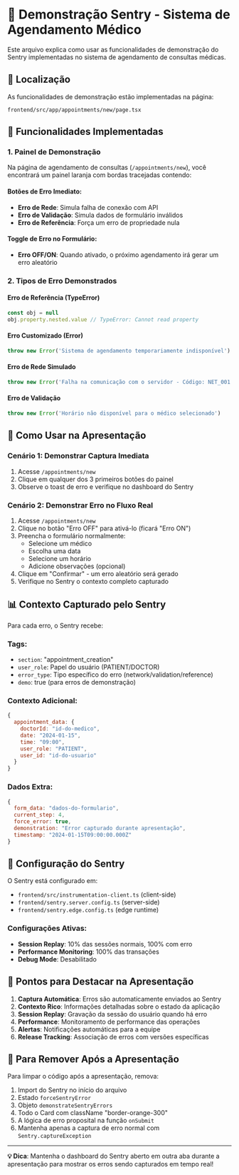 # 🚨 Demonstração Sentry - Sistema de Agendamento Médico

Este arquivo explica como usar as funcionalidades de demonstração do Sentry implementadas no sistema de agendamento de consultas médicas.

## 📍 Localização

As funcionalidades de demonstração estão implementadas na página:

```
frontend/src/app/appointments/new/page.tsx
```

## 🎯 Funcionalidades Implementadas

### 1. Painel de Demonstração

Na página de agendamento de consultas (`/appointments/new`), você encontrará um painel laranja com bordas tracejadas contendo:

#### Botões de Erro Imediato:

-   **Erro de Rede**: Simula falha de conexão com API
-   **Erro de Validação**: Simula dados de formulário inválidos
-   **Erro de Referência**: Força um erro de propriedade nula

#### Toggle de Erro no Formulário:

-   **Erro OFF/ON**: Quando ativado, o próximo agendamento irá gerar um erro aleatório

### 2. Tipos de Erro Demonstrados

#### Erro de Referência (TypeError)

```javascript
const obj = null
obj.property.nested.value // TypeError: Cannot read property
```

#### Erro Customizado (Error)

```javascript
throw new Error('Sistema de agendamento temporariamente indisponível')
```

#### Erro de Rede Simulado

```javascript
throw new Error('Falha na comunicação com o servidor - Código: NET_001')
```

#### Erro de Validação

```javascript
throw new Error('Horário não disponível para o médico selecionado')
```

## 🎪 Como Usar na Apresentação

### Cenário 1: Demonstrar Captura Imediata

1. Acesse `/appointments/new`
2. Clique em qualquer dos 3 primeiros botões do painel
3. Observe o toast de erro e verifique no dashboard do Sentry

### Cenário 2: Demonstrar Erro no Fluxo Real

1. Acesse `/appointments/new`
2. Clique no botão "Erro OFF" para ativá-lo (ficará "Erro ON")
3. Preencha o formulário normalmente:
    - Selecione um médico
    - Escolha uma data
    - Selecione um horário
    - Adicione observações (opcional)
4. Clique em "Confirmar" - um erro aleatório será gerado
5. Verifique no Sentry o contexto completo capturado

## 📊 Contexto Capturado pelo Sentry

Para cada erro, o Sentry recebe:

### Tags:

-   `section`: "appointment_creation"
-   `user_role`: Papel do usuário (PATIENT/DOCTOR)
-   `error_type`: Tipo específico do erro (network/validation/reference)
-   `demo`: true (para erros de demonstração)

### Contexto Adicional:

```javascript
{
  appointment_data: {
    doctorId: "id-do-medico",
    date: "2024-01-15",
    time: "09:00",
    user_role: "PATIENT",
    user_id: "id-do-usuario"
  }
}
```

### Dados Extra:

```javascript
{
  form_data: "dados-do-formulario",
  current_step: 4,
  force_error: true,
  demonstration: "Error capturado durante apresentação",
  timestamp: "2024-01-15T09:00:00.000Z"
}
```

## 🔧 Configuração do Sentry

O Sentry está configurado em:

-   `frontend/src/instrumentation-client.ts` (client-side)
-   `frontend/sentry.server.config.ts` (server-side)
-   `frontend/sentry.edge.config.ts` (edge runtime)

### Configurações Ativas:

-   **Session Replay**: 10% das sessões normais, 100% com erro
-   **Performance Monitoring**: 100% das transações
-   **Debug Mode**: Desabilitado

## 🎨 Pontos para Destacar na Apresentação

1. **Captura Automática**: Erros são automaticamente enviados ao Sentry
2. **Contexto Rico**: Informações detalhadas sobre o estado da aplicação
3. **Session Replay**: Gravação da sessão do usuário quando há erro
4. **Performance**: Monitoramento de performance das operações
5. **Alertas**: Notificações automáticas para a equipe
6. **Release Tracking**: Associação de erros com versões específicas

## 🚀 Para Remover Após a Apresentação

Para limpar o código após a apresentação, remova:

1. Import do Sentry no início do arquivo
2. Estado `forceSentryError`
3. Objeto `demonstrateSentryErrors`
4. Todo o Card com className "border-orange-300"
5. A lógica de erro proposital na função `onSubmit`
6. Mantenha apenas a captura de erro normal com `Sentry.captureException`

---

**💡 Dica**: Mantenha o dashboard do Sentry aberto em outra aba durante a apresentação para mostrar os erros sendo capturados em tempo real!
